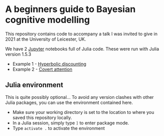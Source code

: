 # A beginners guide to Bayesian cognitive modelling

This repository contains code to accompany a talk I was invited to give in 2021 at the University of Leicester, UK.

We have 2 [Jupyter](https://jupyter.org) notebooks full of Julia code. These were run with Julia version 1.5.3
- Example 1 - [Hyperbolic discounting](hyperbolic_discounting.ipynb)
- Example 2 - [Covert attention](covert_attention.ipynb)

## Julia environment

This is quite possibly optional... To avoid any version clashes with other Julia packages, you can use the environment contained here. 
- Make sure your working directory is set to the location to where you saved this repository locally. 
- In a Julia session, simply type `]` to enter package mode.
- Type `activate .` to activate the environment